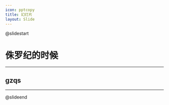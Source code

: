 ```yaml
---
icon: pptcopy
title: 幻灯片
layout: Slide
---
```


@slidestart

# 侏罗纪的时候
---

<!-- slide2 -->

## gzqs
---

<!-- slide3 -->

@slideend